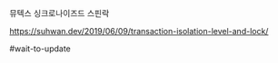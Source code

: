 뮤텍스
싱크로나이즈드
스핀락

https://suhwan.dev/2019/06/09/transaction-isolation-level-and-lock/

#wait-to-update 

